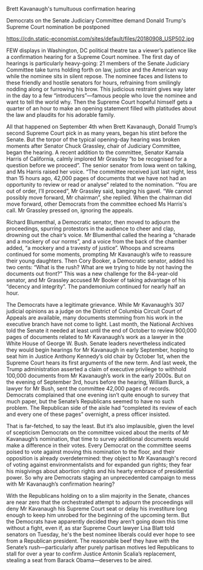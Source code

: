 Brett Kavanaugh's tumultuous confirmation hearing 

Democrats on the Senate Judiciary Committee demand Donald Trump's Supreme Court nomination be postponed

https://cdn.static-economist.com/sites/default/files/20180908_USP502.jpg

FEW displays in Washington, DC political theatre tax a viewer’s patience like a confirmation hearing for a Supreme Court nominee. The first day of hearings is particularly heavy-going: 21 members of the Senate Judiciary Committee take turns holding forth on law, justice and the American way while the nominee sits in silent repose. The nominee faces and listens to these friendly and hostile senators for hours, refraining from smilingly nodding along or furrowing his brow. This judicious restraint gives way later in the day to a few “introducers”—famous people who love the nominee and want to tell the world why. Then the Supreme Court hopeful himself gets a quarter of an hour to make an opening statement filled with platitudes about the law and plaudits for his adorable family.

All that happened on September 4th when Brett Kavanaugh, Donald Trump’s second Supreme Court pick in as many years, began his stint before the Senate. But the torpor of the typical opening-day hearing was broken moments after Senator Chuck Grassley, chair of Judiciary Committee, began the hearing. A recent addition to the committee, Senator Kamala Harris of California, calmly implored Mr Grassley “to be recognised for a question before we proceed”. The senior senator from Iowa went on talking, and Ms Harris raised her voice. “The committee received just last night, less than 15 hours ago, 42,000 pages of documents that we have not had an opportunity to review or read or analyse” related to the nomination. “You are out of order, I’ll proceed”, Mr Grassley said, banging his gavel. “We cannot possibly move forward, Mr chairman”, she replied. When the chairman did move forward, other Democrats from the committee echoed Ms Harris's call. Mr Grassley pressed on, ignoring the appeals. 

Richard Blumenthal, a Democratic senator, then moved to adjourn the proceedings, spurring protestors in the audience to cheer and clap, drowning out the chair’s voice. Mr Blumenthal called the hearing a “charade and a mockery of our norms”, and a voice from the back of the chamber added, “a mockery and a travesty of justice”. Whoops and screams continued for some moments, prompting Mr Kavanaugh’s wife to reassure their young daughters. Then Cory Booker, a Democratic senator, added his two cents: “What is the rush? What are we trying to hide by not having the documents out front?” This was a new challenge for the 84-year-old senator, and Mr Grassley accused Mr Booker of taking advantage of his “decency and integrity”. The pandemonium continued for nearly half an hour.

The Democrats have a legitimate grievance. While Mr Kavanaugh’s 307 judicial opinions as a judge on the District of Columbia Circuit Court of Appeals are available, many documents stemming from his work in the executive branch have not come to light. Last month, the National Archives told the Senate it needed at least until the end of October to review 900,000 pages of documents related to Mr Kavanaugh’s work as a lawyer in the White House of George W. Bush. Senate leaders nevertheless indicated they would begin hearings for Mr Kavanaugh in early September, hoping to seat him in Justice Anthony Kennedy’s old chair by October 1st, when the Supreme Court hears its first arguments of the new term. And last week, the Trump administration asserted a claim of executive privilege to withhold 100,000 documents from Mr Kavanaugh’s work in the early 2000s. But on the evening of September 3rd, hours before the hearing, William Burck, a lawyer for Mr Bush, sent the committee 42,000 pages of records. Democrats complained that one evening isn’t quite enough to survey that much paper, but the Senate’s Republicans seemed to have no such problem. The Republican side of the aisle had “completed its review of each and every one of these pages” overnight, a press officer insisted.

That is far-fetched, to say the least. But it’s also implausible, given the level of scepticism Democrats on the committee voiced about the merits of Mr Kavanaugh’s nomination, that time to survey additional documents would make a difference in their votes. Every Democrat on the committee seems poised to vote against moving this nomination to the floor, and their opposition is already overdetermined: they object to Mr Kavanaugh's record of voting against environmentalists and for expanded gun rights; they fear his misgivings about abortion rights and his hearty embrace of presidential power. So why are Democrats staging an unprecedented campaign to mess with Mr Kavanaugh’s confirmation hearing?

With the Republicans holding on to a slim majority in the Senate, chances are near zero that the orchestrated attempt to adjourn the proceedings will deny Mr Kavanaugh his Supreme Court seat or delay his investiture long enough to keep him unrobed for the beginning of the upcoming term. But the Democrats have apparently decided they aren’t going down this time without a fight, even if, as star Supreme Court lawyer Lisa Blatt told senators on Tuesday, he's the best nominee liberals could ever hope to see from a Republican president. The reasonable beef they have with the Senate’s rush—particularly after purely partisan motives led Republicans to stall for over a year to confirm Justice Antonin Scalia’s replacement, stealing a seat from Barack Obama—deserves to be aired.  